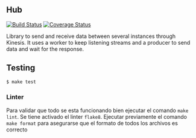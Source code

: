 ## Hub

[![Build Status](https://travis-ci.com/cuenca-mx/hub.svg?branch=master)](https://travis-ci.com/cuenca-mx/hub)
[![Coverage Status](https://coveralls.io/repos/github/cuenca-mx/hub/badge.svg?branch=master)](https://coveralls.io/github/cuenca-mx/hub?branch=master)

Library to send and receive data between several instances through Kinesis. It uses a worker to keep listening 
streams and a producer to send data and wait for the response.

## Testing
```bash
$ make test
```

### Linter

Para validar que todo se esta funcionando bien ejecutar el comando `make lint`. Se tiene activado el linter `flake8`.
Ejecutar previamente el comando `make format` para asegurarse que el formato de todos los archivos es correcto